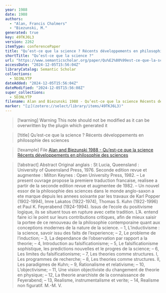 ```yaml
---
year: 1988
date: 1988
authors:
  - "Alan, Francis Chalmers"
  - "Biezunski, M."
generated: true
key: 49TKJ6L3
version: 2262
itemType: conferencePaper
title: "Qu’est-ce que la science ? Récents développements en philosophie des sciences"
shortTitle: "Qu’est-ce que la science ?"
url: "https://www.semanticscholar.org/paper/Qu%E2%80%99est-ce-que-la-science-R%C3%A9cents-d%C3%A9veloppements-en-Alan-Biezunski/b664bb79de1b991e15894a23165d2edab7d56faf"
accessDate: "2024-12-05T15:56:04Z"
libraryCatalog: Semantic Scholar
collections:
  - 5D3NLYTP
dateAdded: "2024-12-05T15:56:04Z"
dateModified: "2024-12-05T15:56:08Z"
super_collections:
  - 5D3NLYTP
filename: Alan and Biezunski 1988 - Qu’est-ce que la science Récents développements en philosophie des sciences
marker: "[🇿](zotero://select/library/items/49TKJ6L3)"
---
```


>[!warning] Warning
> This note should not be modified as it can be overwritten by the plugin which generated it

> [!title] Qu’est-ce que la science ? Récents développements en philosophie des sciences

> [!example] File
> [Alan and Biezunski 1988 - Qu’est-ce que la science Récents développements en philosophie des sciences](Alan%20and%20Biezunski%201988%20-%20Qu’est-ce%20que%20la%20science%20Récents%20développements%20en%20philosophie%20des%20sciences.pdf)

> [!abstract] Abstract
> Original anglais : St Lucia, Queensland : University of Queensland Press, 1976. Seconde edition revue et augmentee : Milton Keynes : Open University Press, 1982. – Le present ouvrage propose la premiere traduction francaise, realisee a partir de la seconde edition revue et augmentee de 1982. – Un nouvel essor de la philosophie des sciences dans le monde anglo-saxon a ete marque depuis les annees soixante par les travaux de Karl Popper (1902-1994), Imre Lakatos (1922-1974), Thomas S. Kuhn (1922-1996) et Paul K. Feyerabend (1924-1994). Issus de l’ecole du positivisme logique, ils se situent tous en rupture avec cette tradition. L’A. entend faire ici le point sur leurs contributions critiques, afin de mieux saisir la portee de ce renouveau de la philosophie contemporaine quant aux conceptions modernes de la nature de la science. – 1, L’inductivisme : la science, savoir issu des faits de l’experience; – 2, Le probleme de l’induction; – 3, La dependance de l’observation par rapport a la theorie; – 4, Introduction au falsificationisme; – 5, Le falsificationisme sophistique, les predictions nouvelles et le progres de la science; – 6, Les limites du falsificationisme; – 7, Les theories comme structures. I, Les programmes de recherche; – 8, Les theories comme structures. II, Les paradigmes de Kuhn; – 9, Rationalisme et relativisme; – 10, L’objectivisme; – 11, Une vision objectiviste du changement de theorie en physique; – 12, La theorie anarchiste de la connaissance de Feyerabend; – 13, Realisme, instrumentalisme et verite; – 14, Realisme non figuratif. M.-M. V.

